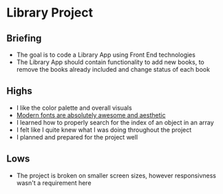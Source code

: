 # Library Project

## Briefing
- The goal is to code a Library App using Front End technologies
- The Library App should contain functionality to add new books, to remove the books already included and change status of each book

## Highs
- I like the color palette and overall visuals
- [Modern fonts are absolutely awesome and aesthetic](https://modernfontstacks.com/)
- I learned how to properly search for the index of an object in an array
- I felt like I quite knew what I was doing throughout the project
- I planned and prepared for the project well

## Lows
- The project is broken on smaller screen sizes, however responsivness wasn't a requirement here